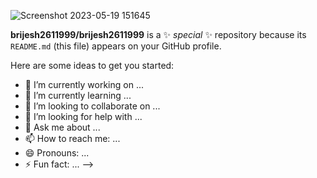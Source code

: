 
![Screenshot 2023-05-19 151645](https://github.com/brijesh2611999/brijesh2611999/assets/123811248/5a5bcf94-48b8-4b13-a274-3c9b6870055b)


**brijesh2611999/brijesh2611999** is a ✨ _special_ ✨ repository because its `README.md` (this file) appears on your GitHub profile.

Here are some ideas to get you started:

- 🔭 I’m currently working on ...
- 🌱 I’m currently learning ...
- 👯 I’m looking to collaborate on ...
- 🤔 I’m looking for help with ...
- 💬 Ask me about ...
- 📫 How to reach me: ...
- 😄 Pronouns: ...
- ⚡ Fun fact: ...
-->
